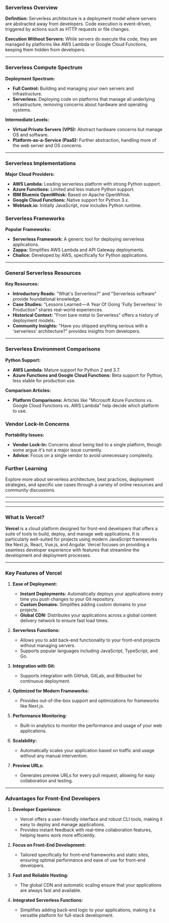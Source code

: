 ### Serverless Overview

**Definition:**
Serverless architecture is a deployment model where servers are abstracted away from developers. Code execution is event-driven, triggered by actions such as HTTP requests or file changes.

**Execution Without Servers:**
While servers do execute the code, they are managed by platforms like AWS Lambda or Google Cloud Functions, keeping them hidden from developers.

---

### Serverless Compute Spectrum

**Deployment Spectrum:**
- **Full Control:** Building and managing your own servers and infrastructure.
- **Serverless:** Deploying code on platforms that manage all underlying infrastructure, removing concerns about hardware and operating systems.

**Intermediate Levels:**
- **Virtual Private Servers (VPS):** Abstract hardware concerns but manage OS and software.
- **Platform-as-a-Service (PaaS):** Further abstraction, handling more of the web server and OS concerns.

---

### Serverless Implementations

**Major Cloud Providers:**
- **AWS Lambda:** Leading serverless platform with strong Python support.
- **Azure Functions:** Limited and less mature Python support.
- **IBM Bluemix OpenWhisk:** Based on Apache OpenWhisk.
- **Google Cloud Functions:** Native support for Python 3.x.
- **Webtask.io:** Initially JavaScript, now includes Python runtime.

### Serverless Frameworks

**Popular Frameworks:**
- **Serverless Framework:** A generic tool for deploying serverless applications.
- **Zappa:** Simplifies AWS Lambda and API Gateway deployments.
- **Chalice:** Developed by AWS, specifically for Python applications.

---

### General Serverless Resources

**Key Resources:**
- **Introductory Reads:** "What's Serverless?" and "Serverless software" provide foundational knowledge.
- **Case Studies:** "Lessons Learned — A Year Of Going 'Fully Serverless' In Production" shares real-world experiences.
- **Historical Context:** "From bare metal to Serverless" offers a history of deployment models.
- **Community Insights:** "Have you shipped anything serious with a 'serverless' architecture?" provides insights from developers.

---

### Serverless Environment Comparisons

**Python Support:**
- **AWS Lambda:** Mature support for Python 2 and 3.7.
- **Azure Functions and Google Cloud Functions:** Beta support for Python, less stable for production use.

**Comparison Articles:**
- **Platform Comparisons:** Articles like "Microsoft Azure Functions vs. Google Cloud Functions vs. AWS Lambda" help decide which platform to use.

### Vendor Lock-In Concerns

**Portability Issues:**
- **Vendor Lock-In:** Concerns about being tied to a single platform, though some argue it's not a major issue currently.
- **Advice:** Focus on a single vendor to avoid unnecessary complexity.

### Further Learning

Explore more about serverless architecture, best practices, deployment strategies, and specific use cases through a variety of online resources and community discussions.

---
---
---


### What Is Vercel?

**Vercel** is a cloud platform designed for front-end developers that offers a suite of tools to build, deploy, and manage web applications. It is particularly well-suited for projects using modern JavaScript frameworks like Next.js, React, Vue.js, and Angular. Vercel focuses on providing a seamless developer experience with features that streamline the development and deployment processes.

---

### Key Features of Vercel

1. **Ease of Deployment:**
   - **Instant Deployments:** Automatically deploys your applications every time you push changes to your Git repository.
   - **Custom Domains:** Simplifies adding custom domains to your projects.
   - **Global CDN:** Distributes your applications across a global content delivery network to ensure fast load times.

2. **Serverless Functions:**
   - Allows you to add back-end functionality to your front-end projects without managing servers. 
   - Supports popular languages including JavaScript, TypeScript, and Go.

3. **Integration with Git:**
   - Supports integration with GitHub, GitLab, and Bitbucket for continuous deployment.

4. **Optimized for Modern Frameworks:**
   - Provides out-of-the-box support and optimizations for frameworks like Next.js.

5. **Performance Monitoring:**
   - Built-in analytics to monitor the performance and usage of your web applications.

6. **Scalability:**
   - Automatically scales your application based on traffic and usage without any manual intervention.

7. **Preview URLs:**
   - Generates preview URLs for every pull request, allowing for easy collaboration and testing.

---

### Advantages for Front-End Developers

1. **Developer Experience:**
   - Vercel offers a user-friendly interface and robust CLI tools, making it easy to deploy and manage applications.
   - Provides instant feedback with real-time collaboration features, helping teams work more efficiently.

2. **Focus on Front-End Development:**
   - Tailored specifically for front-end frameworks and static sites, ensuring optimal performance and ease of use for front-end developers.

3. **Fast and Reliable Hosting:**
   - The global CDN and automatic scaling ensure that your applications are always fast and available.

4. **Integrated Serverless Functions:**
   - Simplifies adding back-end logic to your applications, making it a versatile platform for full-stack development.




